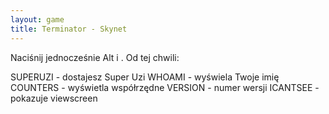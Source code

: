 ```yaml
---
layout: game
title: Terminator - Skynet
---
```


Naciśnij jednocześnie Alt i \. Od tej chwili:

SUPERUZI 	- dostajesz Super Uzi
WHOAMI 		- wyświela Twoje imię
COUNTERS 	- wyświetla współrzędne
VERSION 	- numer wersji
ICANTSEE 	- pokazuje viewscreen
